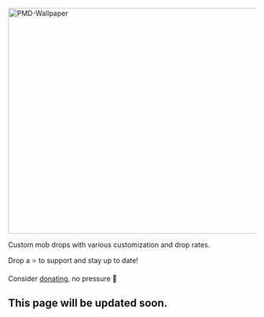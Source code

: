 <img width="1280" height="460" alt="PMD-Wallpaper" src="https://github.com/user-attachments/assets/d19f1169-79ab-4502-8d6c-728ecfc3fa0e" />

Custom mob drops with various customization and drop rates.

Drop a ⭐ to support and stay up to date!

Consider [donating](https://ko-fi.com/jammerz), no pressure 🩷

## This page will be updated soon.
